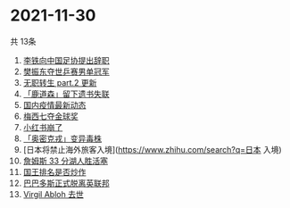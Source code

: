 # 2021-11-30
  共 13条

  <!-- BEGIN -->
  <!-- 最后更新时间:Tue Nov 30 2021 18:13:11 GMT+0000 (Coordinated Universal Time) -->
  1. [李铁向中国足协提出辞职](https://www.zhihu.com/search?q=李铁)
1. [樊振东夺世乒赛男单冠军](https://www.zhihu.com/search?q=樊振东)
1. [无职转生 part.2 更新](https://www.zhihu.com/search?q=无职转生)
1. [「鹿道森」留下遗书失联](https://www.zhihu.com/search?q=鹿道森)
1. [国内疫情最新动态](https://www.zhihu.com/search?q=疫情)
1. [梅西七夺金球奖](https://www.zhihu.com/search?q=梅西)
1. [小红书崩了](https://www.zhihu.com/search?q=小红书崩了)
1. [「奥密克戎」变异毒株](https://www.zhihu.com/search?q=奥密克戎)
1. [日本将禁止海外旅客入境](https://www.zhihu.com/search?q=日本 入境)
1. [詹姆斯 33 分湖人胜活塞](https://www.zhihu.com/search?q=湖人)
1. [国王排名是否炒作](https://www.zhihu.com/search?q=国王排名)
1. [巴巴多斯正式脱离英联邦](https://www.zhihu.com/search?q=巴巴多斯)
1. [Virgil Abloh 去世](https://www.zhihu.com/search?q=VirgilAbloh)
  <!-- END -->
  